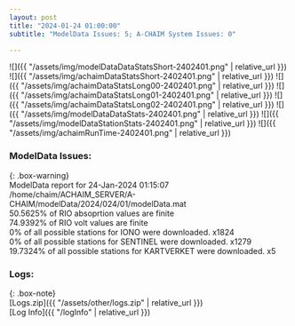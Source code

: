 ```yaml
---
layout: post
title: "2024-01-24 01:00:00"
subtitle: "ModelData Issues: 5; A-CHAIM System Issues: 0"

---
```


![]({{ "/assets/img/modelDataDataStatsShort-2402401.png" | relative_url }})
![]({{ "/assets/img/achaimDataStatsShort-2402401.png" | relative_url }})
![]({{ "/assets/img/achaimDataStatsLong00-2402401.png" | relative_url }})
![]({{ "/assets/img/achaimDataStatsLong01-2402401.png" | relative_url }})
![]({{ "/assets/img/achaimDataStatsLong02-2402401.png" | relative_url }})
![]({{ "/assets/img/modelDataDataStats-2402401.png" | relative_url }})
![]({{ "/assets/img/modelDataStationStats-2402401.png" | relative_url }})
![]({{ "/assets/img/achaimRunTime-2402401.png" | relative_url }})


### ModelData Issues:  
  
{: .box-warning}  
 ModelData report for 24-Jan-2024 01:15:07   
 /home/chaim/ACHAIM_SERVER/A-CHAIM/modelData/2024/024/01/modelData.mat   
 50.5625% of RIO absoprtion values are finite   
 74.9392% of RIO volt values are finite   
 0% of all possible stations for IONO were downloaded. x1824   
 0% of all possible stations for SENTINEL were downloaded. x1279   
 19.7324% of all possible stations for KARTVERKET were downloaded. x5   
  


### Logs:  
  
{: .box-note}  
[Logs.zip]({{ "/assets/other/logs.zip" | relative_url }})  
[Log Info]({{ "/logInfo" | relative_url }})  
